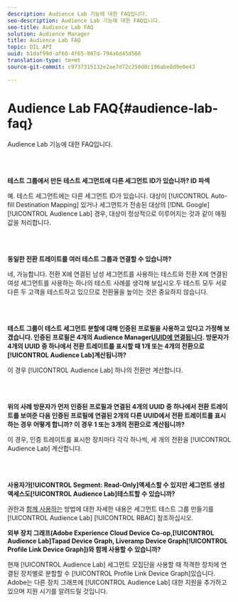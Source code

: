 ```yaml
---
description: Audience Lab 기능에 대한 FAQ입니다.
seo-description: Audience Lab 기능에 대한 FAQ입니다.
seo-title: Audience Lab FAQ
solution: Audience Manager
title: Audience Lab FAQ
topic: DIL API
uuid: b1daf99d-af60-4f65-987d-794a6d45d566
translation-type: tm+mt
source-git-commit: c9737315132e2ae7d72c250d8c196abe8d9e0e43

---
```



# Audience Lab FAQ{#audience-lab-faq}

Audience Lab 기능에 대한 FAQ입니다.

<!-- 

audience-lab-faq.xml

 -->

<br> 

**테스트 그룹에서 만든 테스트 세그먼트에 다른 세그먼트 ID가 있습니까? ID 파섹**

예. 테스트 세그먼트에는 다른 세그먼트 ID가 있습니다. 대상이 [!UICONTROL Auto-fill Destination Mapping] 있거나 세그먼트가 전송된 대상의 [!DNL Google][!UICONTROL Audience Lab] 경우, 대상이 정상적으로 이루어지는 것과 같이 매핑 값을 처리합니다.

<br> 

**동일한 전환 트레이트를 여러 테스트 그룹과 연결할 수 있습니까?**

네, 가능합니다. 전환 X에 연결된 남성 세그먼트를 사용하는 테스트와 전환 X에 연결된 여성 세그먼트를 사용하는 하나의 테스트 사례를 생각해 보십시오.두 테스트 모두 서로 다른 두 고객을 테스트하고 있으므로 전환율을 높이는 것은 중요하지 않습니다.

<br> 

**테스트 그룹이 테스트 세그먼트 분할에 대해 인증된 프로필을 사용하고 있다고 가정해 보겠습니다. 인증된 프로필은 4개의 Audience Manager[UUID에 연결됩니다](../reference/ids-in-aam.md). 방문자가 4개의 UUID 중 하나에서 전환 트레이트를 표시할 때 1개 또는 4개의 전환으로[!UICONTROL Audience Lab]계산됩니까?**

이 경우 [!UICONTROL Audience Lab] 하나의 전환만 계산합니다.

<br> 

**위의 사례 방문자가 먼저 인증된 프로필과 연결된 4개의 UUID 중 하나에서 전환 트레이트를 보여준 다음 인증된 프로필에 연결된 2개의 다른 UUID에서 전환 트레이트를 표시하는 경우 어떻게 합니까? 이 경우 1 또는 3개의 전환으로 계산됩니까?**

이 경우, 인증 트레이트를 표시한 장치마다 각각 하나씩, 세 개의 전환을 [!UICONTROL Audience Lab] 계산합니다.

<br> 

**사용자가[!UICONTROL Segment: Read-Only]액세스할 수 있지만 세그먼트 생성 액세스도[!UICONTROL Audience Lab]테스트할 수 있습니까?**

권한과 [함께 사용하는](../features/audience-lab/audience-lab-manage-test-groups.md#create-test-groups) 방법에 대한 자세한 내용은 세그먼트 테스트 그룹 만들기를 [!UICONTROL Audience Lab] [!UICONTROL RBAC] 참조하십시오.

**외부 장치 그래프(Adobe Experience Cloud Device Co-op,[!UICONTROL Audience Lab]Tapad Device Graph, Liveramp Device Graph[!UICONTROL Profile Link Device Graph][](https://marketing.adobe.com/resources/help/en_US/mcdc/mcdc-overview.html))와 함께 사용할 수 있습니까?**

현재 [!UICONTROL Audience Lab] 세그먼트 모집단을 사용할 때 적격한 장치에 연결된 장치별로 분할할 수 [!UICONTROL Profile Link Device Graph]있습니다. Adobe는 다른 장치 그래프에 [!UICONTROL Audience Lab] 대한 지원을 추가하고 있으며 지원 시기를 알려드릴 것입니다.
